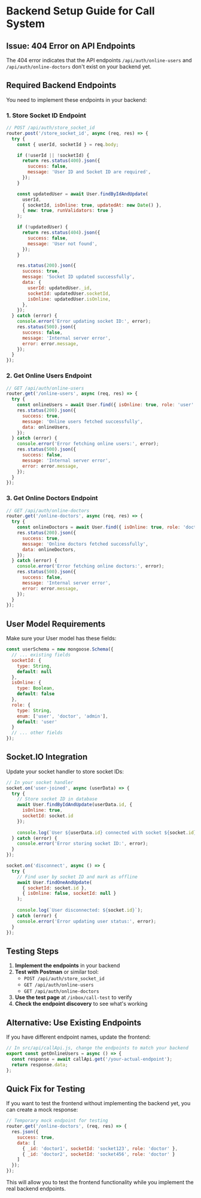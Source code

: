 # Backend Setup Guide for Call System

## Issue: 404 Error on API Endpoints

The 404 error indicates that the API endpoints `/api/auth/online-users` and `/api/auth/online-doctors` don't exist on your backend yet.

## Required Backend Endpoints

You need to implement these endpoints in your backend:

### 1. Store Socket ID Endpoint
```javascript
// POST /api/auth/store_socket_id
router.post('/store_socket_id', async (req, res) => {
  try {
    const { userId, socketId } = req.body;

    if (!userId || !socketId) {
      return res.status(400).json({
        success: false,
        message: 'User ID and Socket ID are required',
      });
    }

    const updatedUser = await User.findByIdAndUpdate(
      userId,
      { socketId, isOnline: true, updatedAt: new Date() },
      { new: true, runValidators: true }
    );

    if (!updatedUser) {
      return res.status(404).json({
        success: false,
        message: 'User not found',
      });
    }

    res.status(200).json({
      success: true,
      message: 'Socket ID updated successfully',
      data: {
        userId: updatedUser._id,
        socketId: updatedUser.socketId,
        isOnline: updatedUser.isOnline,
      },
    });
  } catch (error) {
    console.error('Error updating socket ID:', error);
    res.status(500).json({
      success: false,
      message: 'Internal server error',
      error: error.message,
    });
  }
});
```

### 2. Get Online Users Endpoint
```javascript
// GET /api/auth/online-users
router.get('/online-users', async (req, res) => {
  try {
    const onlineUsers = await User.find({ isOnline: true, role: 'user' }, '_id socketId role');
    res.status(200).json({
      success: true,
      message: 'Online users fetched successfully',
      data: onlineUsers,
    });
  } catch (error) {
    console.error('Error fetching online users:', error);
    res.status(500).json({
      success: false,
      message: 'Internal server error',
      error: error.message,
    });
  }
});
```

### 3. Get Online Doctors Endpoint
```javascript
// GET /api/auth/online-doctors
router.get('/online-doctors', async (req, res) => {
  try {
    const onlineDoctors = await User.find({ isOnline: true, role: 'doctor' }, '_id socketId role');
    res.status(200).json({
      success: true,
      message: 'Online doctors fetched successfully',
      data: onlineDoctors,
    });
  } catch (error) {
    console.error('Error fetching online doctors:', error);
    res.status(500).json({
      success: false,
      message: 'Internal server error',
      error: error.message,
    });
  }
});
```

## User Model Requirements

Make sure your User model has these fields:

```javascript
const userSchema = new mongoose.Schema({
  // ... existing fields
  socketId: {
    type: String,
    default: null
  },
  isOnline: {
    type: Boolean,
    default: false
  },
  role: {
    type: String,
    enum: ['user', 'doctor', 'admin'],
    default: 'user'
  }
  // ... other fields
});
```

## Socket.IO Integration

Update your socket handler to store socket IDs:

```javascript
// In your socket handler
socket.on('user-joined', async (userData) => {
  try {
    // Store socket ID in database
    await User.findByIdAndUpdate(userData.id, {
      isOnline: true,
      socketId: socket.id
    });
    
    console.log(`User ${userData.id} connected with socket ${socket.id}`);
  } catch (error) {
    console.error('Error storing socket ID:', error);
  }
});

socket.on('disconnect', async () => {
  try {
    // Find user by socket ID and mark as offline
    await User.findOneAndUpdate(
      { socketId: socket.id },
      { isOnline: false, socketId: null }
    );
    
    console.log(`User disconnected: ${socket.id}`);
  } catch (error) {
    console.error('Error updating user status:', error);
  }
});
```

## Testing Steps

1. **Implement the endpoints** in your backend
2. **Test with Postman** or similar tool:
   - `POST /api/auth/store_socket_id`
   - `GET /api/auth/online-users`
   - `GET /api/auth/online-doctors`
3. **Use the test page** at `/inbox/call-test` to verify
4. **Check the endpoint discovery** to see what's working

## Alternative: Use Existing Endpoints

If you have different endpoint names, update the frontend:

```javascript
// In src/api/callApi.js, change the endpoints to match your backend
export const getOnlineUsers = async () => {
  const response = await callApi.get('/your-actual-endpoint');
  return response.data;
};
```

## Quick Fix for Testing

If you want to test the frontend without implementing the backend yet, you can create a mock response:

```javascript
// Temporary mock endpoint for testing
router.get('/online-doctors', (req, res) => {
  res.json({
    success: true,
    data: [
      { _id: 'doctor1', socketId: 'socket123', role: 'doctor' },
      { _id: 'doctor2', socketId: 'socket456', role: 'doctor' }
    ]
  });
});
```

This will allow you to test the frontend functionality while you implement the real backend endpoints. 